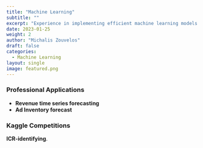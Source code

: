 ```yaml
---
title: "Machine Learning"
subtitle: ""
excerpt: "Experience in implementing efficient machine learning models and applications."
date: 2023-01-25
weight: 2
author: "Michalis Zouvelos"
draft: false
categories:
  - Machine Learning
layout: single
image: featured.png
---
```


### Professional Applications

- **Revenue time series forecasting**
- **Ad Inventory forecast**

### Kaggle Competitions

**ICR-identifying**.
